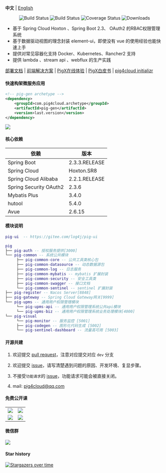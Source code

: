 
**中文** | [English](https://github.com/pigxcloud/pig/blob/master/README.md)

<p align="center">
 <img src="https://img.shields.io/badge/Pig-2.8-success.svg" alt="Build Status">
 <img src="https://img.shields.io/badge/Avue-2.6-green.svg" alt="Build Status">
 <img src="https://img.shields.io/badge/Spring%20Cloud-Hoxto.SR8-blue.svg" alt="Coverage Status">
 <img src="https://img.shields.io/badge/Spring%20Boot-2.3.RELEASE-blue.svg" alt="Downloads">
</p>
   
- 基于 Spring Cloud Hoxton 、Spring Boot 2.3、 OAuth2 的RBAC权限管理系统  
- 基于数据驱动视图的理念封装 element-ui，即使没有 vue 的使用经验也能快速上手  
- 提供对常见容器化支持 Docker、Kubernetes、Rancher2 支持  
- 提供 lambda 、stream api 、webflux 的生产实践   


<a href="http://pig4cloud.com/doc/pig" target="_blank">部署文档</a> | <a target="_blank" href="https://avuejs.com"> 前端解决方案</a> | <a target="_blank" href="http://pigx.pig4cloud.com"> PigX在线体验</a> | <a target="_blank" href="https://paper.pig4cloud.com/"> PigX白皮书</a> | <a target="_blank" href="https://start.pig4cloud.com"> pig4cloud initializr</a>
    

#### 快速构架微服务应用  

```xml
<!-- pig-gen archetype -->
<dependency>
    <groupId>com.pig4cloud.archetype</groupId>
    <artifactId>pig-gen</artifactId>
    <version>last.version</version>
</dependency>
```

<img src="https://images.gitee.com/uploads/images/2019/1026/004238_9a73e1e7_393021.gif"/>  
   
#### 核心依赖 


依赖 | 版本
---|---
Spring Boot |  2.3.3.RELEASE  
Spring Cloud | Hoxton.SR8  
Spring Cloud Alibaba | 2.2.1.RELEASE
Spring Security OAuth2 | 2.3.6
Mybatis Plus | 3.4.0
hutool | 5.4.0
Avue | 2.6.15
   


#### 模块说明
```lua
pig-ui  -- https://gitee.com/log4j/pig-ui

pig
├── pig-auth -- 授权服务提供[3000]
└── pig-common -- 系统公共模块 
     ├── pig-common-core -- 公共工具类核心包
     ├── pig-common-datasource -- 动态数据源包
     ├── pig-common-log -- 日志服务
     ├── pig-common-mybatis -- mybatis 扩展封装
     ├── pig-common-security -- 安全工具类
     ├── pig-common-swagger -- 接口文档
     └── pig-common-sentinel -- sentinel 扩展封装
├── pig-register -- Nacos Server[8848]
├── pig-gateway -- Spring Cloud Gateway网关[9999]
└── pig-upms -- 通用用户权限管理模块
     └── pig-upms-api -- 通用用户权限管理系统公共api模块
     └── pig-upms-biz -- 通用用户权限管理系统业务处理模块[4000]
└── pig-visual
     └── pig-monitor -- 服务监控 [5001]
     ├── pig-codegen -- 图形化代码生成 [5002]
     └── pig-sentinel-dashboard -- 流量高可用 [5003]		 
```
#### 开源共建

1. 欢迎提交 [pull request](https://dwz.cn/2KURd5Vf)，注意对应提交对应 `dev` 分支

2. 欢迎提交 [issue](https://gitee.com/log4j/pig/issues)，请写清楚遇到问题的原因、开发环境、复显步骤。

3. 不接受`功能请求`的 [issue](https://gitee.com/log4j/pig/issues)，功能请求可能会被直接关闭。  

4. mail: <a href="mailto:pig4cloud@qq.com">pig4cloud@qq.com</a>     

#### 免费公开课

<table>
  <tr>
    <td><a href="https://www.bilibili.com/video/av45084065" target="_blank"><img src="https://gitee.com/pig4cloud/oss/raw/master/2020-9/20200901133006.png"></a></td>
    <td><a href="https://www.bilibili.com/video/av77344954" target="_blank"><img src="https://gitee.com/pig4cloud/oss/raw/master/2020-9/20200901133059.png"></a></td>
  </tr>
    <tr>
    <td><a href="https://www.bilibili.com/video/BV1J5411476V" target="_blank"><img src="https://gitee.com/pig4cloud/oss/raw/master/2020-9/20200901133114.png)"></a></td>
    <td><a href="https://www.bilibili.com/video/BV14p4y197K5" target="_blank"><img src="https://gitee.com/pig4cloud/oss/raw/master/2020-9/20200901133124.png"></a></td>
  </tr>
</table>

#### 微信群

![](https://gitee.com/pig4cloud/oss/raw/master/2020-9/20200901133142.png)

#### Star history

[![Stargazers over time](https://starchart.cc/pigxcloud/pig.svg)](https://starchart.cc/pigxcloud/pig.svg)
